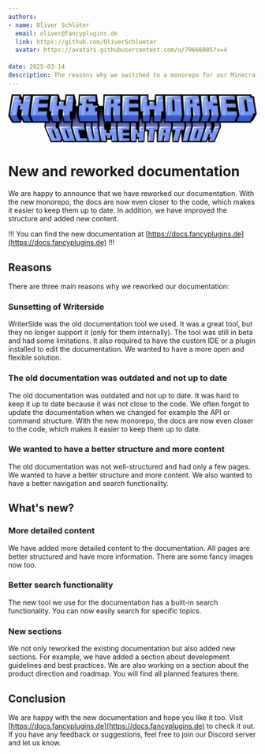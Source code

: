 ```yaml
---
authors:
- name: Oliver Schlüter
  email: oliver@fancyplugins.de
  link: https://github.com/OliverSchlueter
  avatar: https://avatars.githubusercontent.com/u/79666085?v=4

date: 2025-03-14
description: The reasons why we switched to a monorepo for our Minecraft plugins and libraries.
---
```


![](../static/new-documentation.png)

# New and reworked documentation

We are happy to announce that we have reworked our documentation.
With the new monorepo, the docs are now even closer to the code, which makes it easier to keep them up to date.
In addition, we have improved the structure and added new content.

!!!
You can find the new documentation at [https://docs.fancyplugins.de](https://docs.fancyplugins.de)
!!!

## Reasons

There are three main reasons why we reworked our documentation:

### Sunsetting of Writerside

WriterSide was the old documentation tool we used. It was a great tool, but they no longer support it (only for them internally).
The tool was still in beta and had some limitations. It also required to have the custom IDE or a plugin installed to edit the documentation.
We wanted to have a more open and flexible solution.

### The old documentation was outdated and not up to date

The old documentation was outdated and not up to date. It was hard to keep it up to date because it was not close to the code.
We often forgot to update the documentation when we changed for example the API or command structure.
With the new monorepo, the docs are now even closer to the code, which makes it easier to keep them up to date.

### We wanted to have a better structure and more content

The old documentation was not well-structured and had only a few pages. We wanted to have a better structure and more content.
We also wanted to have a better navigation and search functionality.

## What's new?

### More detailed content

We have added more detailed content to the documentation. All pages are better structured and have more information.
There are some fancy images now too.

### Better search functionality

The new tool we use for the documentation has a built-in search functionality. You can now easily search for specific topics.

### New sections

We not only reworked the existing documentation but also added new sections.
For example, we have added a section about development guidelines and best practices.
We are also working on a section about the product direction and roadmap. You will find all planned features there.

## Conclusion

We are happy with the new documentation and hope you like it too.
Visit [https://docs.fancyplugins.de](https://docs.fancyplugins.de) to check it out.
If you have any feedback or suggestions, feel free to join our Discord server and let us know.